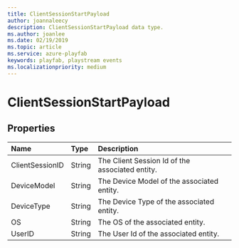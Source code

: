 ```yaml
---
title: ClientSessionStartPayload
author: joannaleecy
description: ClientSessionStartPayload data type.
ms.author: joanlee
ms.date: 02/19/2019
ms.topic: article
ms.service: azure-playfab
keywords: playfab, playstream events
ms.localizationpriority: medium
---
```


# ClientSessionStartPayload

## Properties

|Name|Type|Description|
| :--------------------|:-------------------|:----------------------|
|ClientSessionID|String|The Client Session Id of the associated entity.|
|DeviceModel|String|The Device Model of the associated entity.|
|DeviceType|String|The Device Type of the associated entity.|
|OS|String|The OS of the associated entity.|
|UserID|String|The User Id of the associated entity.|
